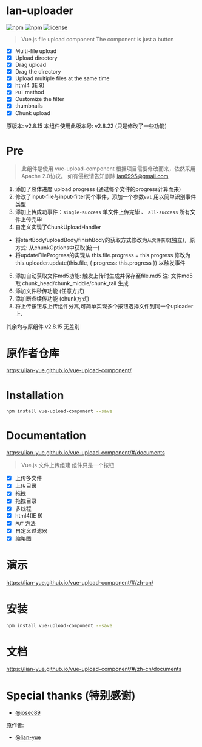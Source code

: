 # lan-uploader
[![npm](https://img.shields.io/npm/dm/lan-uploader.svg?style=flat-square)](https://www.npmjs.com/package/lan-uploader)  [![npm](https://img.shields.io/npm/v/lan-uploader.svg?style=flat-square)](https://www.npmjs.com/package/lan-uploader)  [![license](https://img.shields.io/github/license/lian-yue/vue-upload-component.svg?style=flat-square)](https://www.npmjs.com/package/vue-upload-component)


> Vue.js file upload component
> The component is just a button


  - [x] Multi-file upload
  - [x] Upload directory
  - [x] Drag upload
  - [x] Drag the directory
  - [x] Upload multiple files at the same time
  - [x] html4 (IE 9)
  - [x] `PUT` method
  - [x] Customize the filter
  - [x] thumbnails
  - [x] Chunk upload

原版本: v2.8.15
本组件使用此版本号: v2.8.22 (只是修改了一些功能)

# Pre
> 此组件是使用 vue-upload-component 根据项目需要修改而来，依然采用Apache 2.0协议。 如有侵权请告知删除 lan6995@gmail.com

1. 添加了总体进度 upload.progress (通过每个文件的progress计算而来)
2. 修改了input-file与input-filter两个事件，添加一个参数`evt` 用以简单识别事件类型
3. 添加上传成功事件：`single-success` 单文件上传完毕 、 `all-success` 所有文件上传完毕
4. 自定义实现了ChunkUploadHandler
  - 将startBody/uploadBody/finishBody的获取方式修改为`从文件获取`(独立)，原方式: 从chunkOptions中获取(统一)
  - 将updateFileProgress的实现从 this.file.progress = this.progress 修改为 this.uploader.update(this.file, { progress: this.progress }) 以触发事件
5. 添加自动获取文件md5功能: 触发上传时生成并保存至file.md5 注: 文件md5取 chunk_head/chunk_middle/chunk_tail 生成
6. 添加文件秒传功能 (任意方式)
7. 添加断点续传功能 (chunk方式)
8. 将上传按钮与上传组件分离,可简单实现多个按钮选择文件到同一个uploader上.

其余均与原组件 v2.8.15 无差别

# 原作者仓库

https://lian-yue.github.io/vue-upload-component/

# Installation

``` bash
npm install vue-upload-component --save
```

# Documentation

https://lian-yue.github.io/vue-upload-component/#/documents







> Vue.js 文件上传组建
> 组件只是一个按钮

  - [x] 上传多文件
  - [x] 上传目录
  - [x] 拖拽
  - [x] 拖拽目录
  - [x] 多线程
  - [x] html4(IE 9)
  - [x] `PUT` 方法
  - [x] 自定义过滤器
  - [x] 缩略图

# 演示

https://lian-yue.github.io/vue-upload-component/#/zh-cn/



# 安装

``` bash
npm install vue-upload-component --save
```

# 文档

https://lian-yue.github.io/vue-upload-component/#/zh-cn/documents



# Special thanks (特别感谢)

- [@josec89](https://github.com/josec89)

原作者: 
- [@lian-yue](https://github.com/lian-yue)